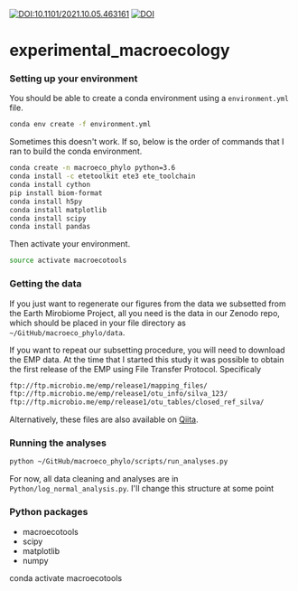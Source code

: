 [![DOI:10.1101/2021.10.05.463161](http://img.shields.io/badge/DOI-10.1101/2021.10.05.463161-B31B1B.svg)](https://doi.org/10.1101/2022.04.07.487434)
[![DOI](https://zenodo.org/badge/DOI/10.5281/zenodo.6793770.svg)](https://doi.org/10.5281/zenodo.6793770)


# experimental_macroecology



### Setting up your environment

You should be able to create a conda environment using a `environment.yml` file.

```bash
conda env create -f environment.yml
```

Sometimes this doesn't work. If so, below is the order of commands that I ran to build the conda environment.

```bash
conda create -n macroeco_phylo python=3.6
conda install -c etetoolkit ete3 ete_toolchain
conda install cython
pip install biom-format
conda install h5py
conda install matplotlib
conda install scipy
conda install pandas
```

Then activate your environment.

```bash
source activate macroecotools
```

### Getting the data

If you just want to regenerate our figures from the data we subsetted from the Earth Mirobiome Project, all you need is the data in our Zenodo repo, which should be placed in your file directory as `~/GitHub/macroeco_phylo/data`. 

If you want to repeat our subsetting procedure, you will need to download the EMP data. At the time that I started this study it was possible to obtain the first release of the EMP using File Transfer Protocol. Specificaly 

```bash
ftp://ftp.microbio.me/emp/release1/mapping_files/
ftp://ftp.microbio.me/emp/release1/otu_info/silva_123/
ftp://ftp.microbio.me/emp/release1/otu_tables/closed_ref_silva/
```

Alternatively, these files are also available on [Qiita](https://qiita.ucsd.edu/emp/).



### Running the analyses

```bash
python ~/GitHub/macroeco_phylo/scripts/run_analyses.py
```





For now, all data cleaning and analyses are in `Python/log_normal_analysis.py`. I'll change this structure at some point



### Python packages

- macroecotools
- scipy
- matplotlib
- numpy


conda activate macroecotools
